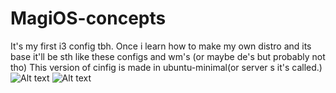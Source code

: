 # MagiOS-concepts
It's my first i3 config tbh. 
Once i learn how to make my own distro and its base it'll be sth like these configs and wm's (or maybe de's but probably not tho)
This version of cinfig is made in ubuntu-minimal(or server s it's called.)
![Alt text](https://raw.githubusercontent.com/preholdener/MagiOS-concepts-i3/refs/heads/main/Ekran%20G%C3%B6r%C3%BCnt%C3%BCs%C3%BC%20(6).png)
![Alt text](https://raw.githubusercontent.com/preholdener/MagiOS-concepts-i3/refs/heads/main/Ekran%20G%C3%B6r%C3%BCnt%C3%BCs%C3%BC%20(5).png)

